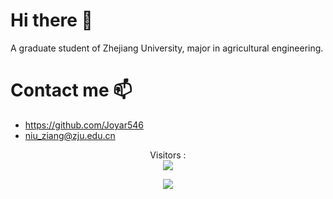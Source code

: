 # Hi there 👋 
A graduate student of Zhejiang University, major in agricultural engineering.

# Contact me 📫
- https://github.com/Joyar546
- niu_ziang@zju.edu.cn

<p align="center"> 
  Visitors :<br>
  <img src="https://profile-counter.glitch.me/Joyar546/count.svg" />
</p>  
 
<p align="center"> 
  <img src="https://github-readme-stats.vercel.app/api?username=Joyar546&hide=javascript,html&show_icons=true&theme=algolia">
</p>  

